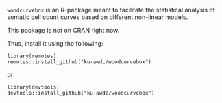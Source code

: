 
`woodcurvebox` is an R-package meant to facilitate the statistical analysis of
somatic cell count curves based on different non-linear models.

This package is not on CRAN right now.

Thus, install it using the following:

```{r}
library(remotes)
remotes::install_github("ku-awdc/woodcurvebox")
```

or

```{r}
library(devtools)
devtools::install_github("ku-awdc/woodcurvebox")
```
